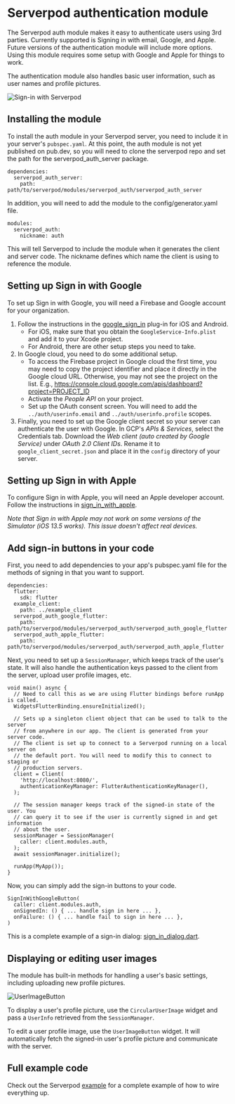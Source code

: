 # Serverpod authentication module
The Serverpod auth module makes it easy to authenticate users using 3rd parties. Currently supported is Signing in with email, Google, and Apple. Future versions of the authentication module will include more options. Using this module requires some setup with Google and Apple for things to work.

The authentication module also handles basic user information, such as user names and profile pictures.

![Sign-in with Serverpod](https://github.com/serverpod/serverpod/raw/main/misc/images/sign-in.png)

## Installing the module
To install the auth module in your Serverpod server, you need to include it in your server's `pubspec.yaml`. At this point, the auth module is not yet published on pub.dev, so you will need to clone the serverpod repo and set the path for the serverpod_auth_server package.

    dependencies:
      serverpod_auth_server:
        path: path/to/serverpod/modules/serverpod_auth/serverpod_auth_server

In addition, you will need to add the module to the config/generator.yaml file.

    modules:
      serverpod_auth:
        nickname: auth

This will tell Serverpod to include the module when it generates the client and server code. The nickname defines which name the client is using to reference the module.

## Setting up Sign in with Google
To set up Sign in with Google, you will need a Firebase and Google account for your organization.

1. Follow the instructions in the [google_sign_in](https://pub.dev/packages/google_sign_in) plug-in for iOS and Android.
   - For iOS, make sure that you obtain the `GoogleService-Info.plist` and add it to your Xcode project.
   - For Android, there are other setup steps you need to take.
2. In Google cloud, you need to do some additional setup.
   - To access the Firebase project in Google cloud the first time, you may need to copy the project identifier and place it directly in the Google cloud URL. Otherwise, you may not see the project on the list. E.g., https://console.cloud.google.com/apis/dashboard?project=PROJECT_ID
   - Activate the _People API_ on your project.
   - Set up the OAuth consent screen. You will need to add the `../auth/userinfo.email` and `../auth/userinfo.profile` scopes.
3. Finally, you need to set up the Google client secret so your server can authenticate the user with Google. In GCP's _APIs & Services_, select the Credentials tab. Download the _Web client (auto created by Google Service)_ under _OAuth 2.0 Client IDs_. Rename it to `google_client_secret.json` and place it in the `config` directory of your server.

## Setting up Sign in with Apple
To configure Sign in with Apple, you will need an Apple developer account. Follow the instructions in [sign_in_with_apple](https://pub.dev/packages/sign_in_with_apple).

_Note that Sign in with Apple may not work on some versions of the Simulator (iOS 13.5 works). This issue doesn't affect real devices._

## Add sign-in buttons in your code
First, you need to add dependencies to your app's pubspec.yaml file for the methods of signing in that you want to support.

    dependencies:
      flutter:
        sdk: flutter
      example_client:
        path: ../example_client
      serverpod_auth_google_flutter:
        path: path/to/serverpod/modules/serverpod_auth/serverpod_auth_google_flutter
      serverpod_auth_apple_flutter:
        path: path/to/serverpod/modules/serverpod_auth/serverpod_auth_apple_flutter

Next, you need to set up a `SessionManager`, which keeps track of the user's state. It will also handle the authentication keys passed to the client from the server, upload user profile images, etc.

    void main() async {
      // Need to call this as we are using Flutter bindings before runApp is called.
      WidgetsFlutterBinding.ensureInitialized();
    
      // Sets up a singleton client object that can be used to talk to the server
      // from anywhere in our app. The client is generated from your server code.
      // The client is set up to connect to a Serverpod running on a local server on
      // the default port. You will need to modify this to connect to staging or
      // production servers.
      client = Client(
        'http://localhost:8080/',
        authenticationKeyManager: FlutterAuthenticationKeyManager(),
      );
    
      // The session manager keeps track of the signed-in state of the user. You
      // can query it to see if the user is currently signed in and get information
      // about the user.
      sessionManager = SessionManager(
        caller: client.modules.auth,
      );
      await sessionManager.initialize();
    
      runApp(MyApp());
    }

Now, you can simply add the sign-in buttons to your code.

    SignInWithGoogleButton(
      caller: client.modules.auth,
      onSignedIn: () { ... handle sign in here ... },
      onFailure: () { ... handle fail to sign in here ... },
    )


This is a complete example of a sign-in dialog: [sign_in_dialog.dart](https://github.com/serverpod/serverpod/blob/main/packages/serverpod/example/example_flutter/lib/src/sign_in_dialog.dart).

## Displaying or editing user images
The module has built-in methods for handling a user's basic settings, including uploading new profile pictures.

![UserImageButton](https://github.com/serverpod/serverpod/raw/main/misc/images/user-image-button.png)

To display a user's profile picture, use the `CircularUserImage` widget and pass a `UserInfo` retrieved from the `SessionManager`.

To edit a user profile image, use the `UserImageButton` widget. It will automatically fetch the signed-in user's profile picture and communicate with the server.

## Full example code
Check out the Serverpod [example](https://github.com/serverpod/serverpod/tree/main/packages/serverpod/example) for a complete example of how to wire everything up.